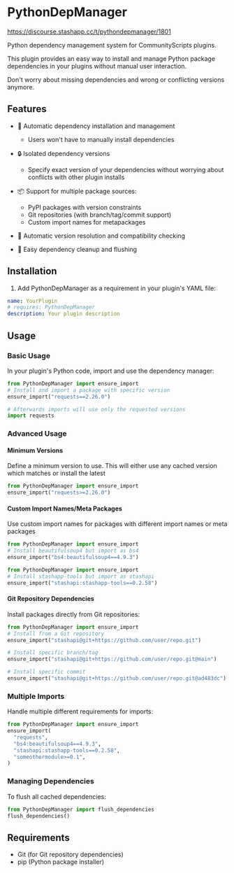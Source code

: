 # PythonDepManager

https://discourse.stashapp.cc/t/pythondepmanager/1801

Python dependency management system for CommunityScripts plugins.

This plugin provides an easy way to install and manage Python package dependencies in your plugins without manual user interaction.

Don't worry about missing dependencies and wrong or conflicting versions anymore.

## Features

- 🚀 Automatic dependency installation and management
  - Users won't have to manually install dependencies

- 🔒 Isolated dependency versions
  - Specify exact version of your dependencies without worrying about conflicts with other plugin installs

- 📦 Support for multiple package sources:
  - PyPI packages with version constraints
  - Git repositories (with branch/tag/commit support)
  - Custom import names for metapackages
- 🔄 Automatic version resolution and compatibility checking
- 🧹 Easy dependency cleanup and flushing

## Installation

1. Add PythonDepManager as a requirement in your plugin's YAML file:

```yaml
name: YourPlugin
# requires: PythonDepManager
description: Your plugin description
```

## Usage

### Basic Usage

In your plugin's Python code, import and use the dependency manager:

```python
from PythonDepManager import ensure_import
# Install and import a package with specific version
ensure_import("requests==2.26.0")

# Afterwards imports will use only the requested versions
import requests
```

### Advanced Usage

#### Minimum Versions

Define a minimum version to use. This will either use any cached version
which matches or install the latest

```python
from PythonDepManager import ensure_import
ensure_import("requests>=2.26.0")
```

#### Custom Import Names/Meta Packages

Use custom import names for packages with different import names or meta packages

```python
from PythonDepManager import ensure_import
# Install beautifulsoup4 but import as bs4
ensure_import("bs4:beautifulsoup4==4.9.3")
```

```python
from PythonDepManager import ensure_import
# Install stashapp-tools but import as stashapi
ensure_import("stashapi:stashapp-tools==0.2.58")
```

#### Git Repository Dependencies

Install packages directly from Git repositories:

```python
from PythonDepManager import ensure_import
# Install from a Git repository
ensure_import("stashapi@git+https://github.com/user/repo.git")

# Install specific branch/tag
ensure_import("stashapi@git+https://github.com/user/repo.git@main")

# Install specific commit
ensure_import("stashapi@git+https://github.com/user/repo.git@ad483dc")
```

### Multiple Imports

Handle multiple different requirements for imports:

```python
from PythonDepManager import ensure_import
ensure_import(
  "requests",
  "bs4:beautifulsoup4==4.9.3",
  "stashapi:stashapp-tools==0.2.58",
  "someothermodule>=0.1",
)
```

### Managing Dependencies

To flush all cached dependencies:

```python
from PythonDepManager import flush_dependencies
flush_dependencies()
```

## Requirements

- Git (for Git repository dependencies)
- pip (Python package installer)

